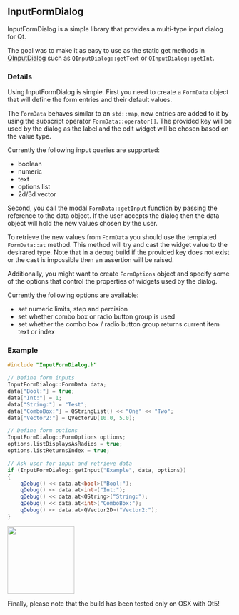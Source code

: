 ## InputFormDialog
InputFormDialog is a simple library that provides a multi-type input dialog for Qt.

The goal was to make it as easy to use as the static get methods in [QInputDialog](http://doc.qt.io/qt-5/qinputdialog.html) such as `QInputDialog::getText` or `QInputDialog::getInt`.

### Details
Using InputFormDialog is simple. First you need to create a `FormData` object that will define the form entries and their default values.

The `FormData` behaves similar to an `std::map`, new entries are added to it by using the subscript operator `FormData::operator[]`. The provided key will be used by the dialog as the label and the edit widget will be chosen based on the value type.

Currently the following input queries are supported:
- boolean
- numeric
- text
- options list
- 2d/3d vector

Second, you call the modal `FormData::getInput` function by passing the reference to the data object. If the user accepts the dialog then the data object will hold the new values chosen by the user.

To retrieve the new values from `FormData` you should use the templated `FormData::at` method. This method will try and cast the widget value to the desirared type. Note that in a debug build if the provided key does not exist or the cast is impossible then an assertion will be raised.

Additionally, you might want to create `FormOptions` object and specify some of the options that control the properties of widgets used by the dialog.

Currently the following options are available:
- set numeric limits, step and percision
- set whether combo box or radio button group is used
- set whether the combo box / radio button group returns current item text or index

### Example
```cpp
#include "InputFormDialog.h"

// Define form inputs
InputFormDialog::FormData data;
data["Bool:"] = true;
data["Int:"] = 1;
data["String:"] = "Test";
data["ComboBox:"] = QStringList() << "One" << "Two";
data["Vector2:"] = QVector2D(10.0, 5.0);

// Define form options
InputFormDialog::FormOptions options;
options.listDisplaysAsRadios = true;
options.listReturnsIndex = true;

// Ask user for input and retrieve data
if (InputFormDialog::getInput("Example", data, options))
{
    qDebug() << data.at<bool>("Bool:");
    qDebug() << data.at<int>("Int:");
    qDebug() << data.at<QString>("String:");
    qDebug() << data.at<int>("ComboBox:");
    qDebug() << data.at<QVector2D>("Vector2:");
}
```

<img src="https://dl.dropboxusercontent.com/u/37109838/dialog.png" width="150">

Finally, please note that the build has been tested only on OSX with Qt5!
